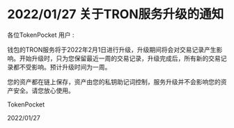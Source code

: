 # 2022/01/27 关于TRON服务升级的通知

各位TokenPocket 用户 :&#x20;



钱包的TRON服务将于2022年2月1日进行升级，升级期间将会对交易记录产生影响。开始升级时，只为您保留最近一周的交易记录，升级完成后，所有新的交易记录都不受影响。预计升级时间为一周。

您的资产都在链上保存，资产由您的私钥助记词控制，服务升级并不会影响您的资产安全。请您放心使用。&#x20;



TokenPocket&#x20;

2022/01/27
